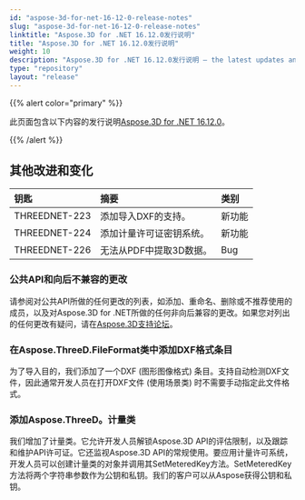 ```yaml
---
id: "aspose-3d-for-net-16-12-0-release-notes"
slug: "aspose-3d-for-net-16-12-0-release-notes"
linktitle: "Aspose.3D for .NET 16.12.0发行说明"
title: "Aspose.3D for .NET 16.12.0发行说明"
weight: 10
description: "Aspose.3D for .NET 16.12.0发行说明 – the latest updates and fixes."
type: "repository"
layout: "release"
---
```

{{% alert color="primary" %}} 

此页面包含以下内容的发行说明[Aspose.3D for .NET 16.12.0](https://www.nuget.org/packages/Aspose.3D/16.12.0)。

{{% /alert %}} 
## **其他改进和变化**

|**钥匙**|**摘要**|**类别**|
|:- |:- |:- |
|THREEDNET-223|添加导入DXF的支持。|新功能|
|THREEDNET-224|添加计量许可证密钥系统。|新功能|
|THREEDNET-226|无法从PDF中提取3D数据。|Bug|
### **公共API和向后不兼容的更改**
请参阅对公共API所做的任何更改的列表，如添加、重命名、删除或不推荐使用的成员，以及对Aspose.3D for .NET所做的任何非向后兼容的更改。如果您对列出的任何更改有疑问，请在[Aspose.3D支持论坛](https://forum.aspose.com/c/3d/18)。
### **在Aspose.ThreeD.FileFormat类中添加DXF格式条目**
为了导入目的，我们添加了一个DXF (图形图像格式) 条目。支持自动检测DXF文件，因此通常开发人员在打开DXF文件 (使用场景类) 时不需要手动指定此文件格式。
### **添加Aspose.ThreeD。计量类**
我们增加了计量类。它允许开发人员解锁Aspose.3D API的评估限制，以及跟踪和维护API许可证。它还监视Aspose.3D API的常规使用。要应用计量许可系统，开发人员可以创建计量类的对象并调用其SetMeteredKey方法。SetMeteredKey方法将两个字符串参数作为公钥和私钥。我们的客户可以从Aspose获得公钥和私钥。
